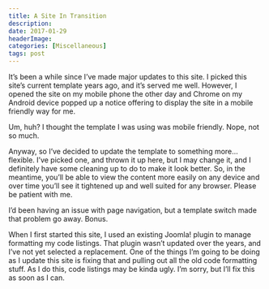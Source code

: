 ```yaml
---
title: A Site In Transition
description: 
date: 2017-01-29
headerImage: 
categories: [Miscellaneous]
tags: post
---
```


It’s been a while since I’ve made major updates to this site. I picked this site’s current template years ago, and it’s served me well. However, I opened the site on my mobile phone the other day and Chrome on my Android device popped up a notice offering to display the site in a mobile friendly way for me.

Um, huh? I thought the template I was using was mobile friendly. Nope, not so much.

Anyway, so I’ve decided to update the template to something more…flexible. I’ve picked one, and thrown it up here, but I may change it, and I definitely have some cleaning up to do to make it look better. So, in the meantime, you’ll be able to view the content more easily on any device and over time you’ll see it tightened up and well suited for any browser. Please be patient with me.

I’d been having an issue with page navigation, but a template switch made that problem go away. Bonus.

When I first started this site, I used an existing Joomla! plugin to manage formatting my code listings. That plugin wasn’t updated over the years, and I’ve not yet selected a replacement. One of the things I’m going to be doing as I update this site is fixing that and pulling out all the old code formatting stuff. As I do this, code listings may be kinda ugly. I’m sorry, but I’ll fix this as soon as I can.